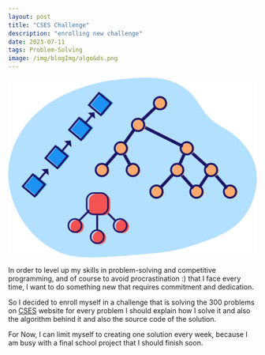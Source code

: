 ```yaml
---
layout: post
title: "CSES Challenge"
description: "enrolling new challenge"
date: 2023-07-11
tags: Problem-Solving
image: /img/blogImg/algo&ds.png
---
```


![](/img/blogImg/algo&ds.png)

In order to level up my skills in problem-solving and competitive programming, and of course to avoid procrastination :) that I face every time, I want to do something new that requires commitment and dedication.

So I decided to enroll myself in a challenge that is solving the 300 problems on [CSES](http://cses.fi/) website for every problem I should explain how I solve it and also the algorithm behind it and also the source code of the solution.

For Now, I can limit myself to creating one solution every week, because I am busy with a final school project that I should finish soon.